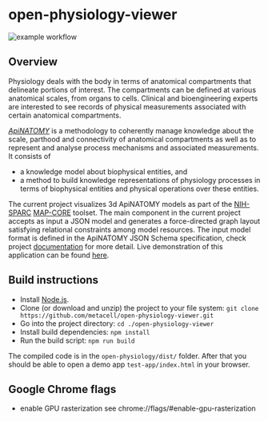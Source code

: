 # open-physiology-viewer  

![example workflow](https://github.com/MetaCell/open-physiology-viewer/actions/workflows/tests.yml/badge.svg)

## Overview
Physiology deals with the body in terms of anatomical compartments that delineate portions of  interest. The compartments can be defined at various anatomical scales, from organs to cells.  Clinical and bioengineering experts are interested to see records of physical measurements  associated with certain anatomical compartments.  

[_ApiNATOMY_](https://youtu.be/unSw6VcIOHw) is a methodology to coherently manage knowledge about the scale, parthood and connectivity of anatomical compartments as well as to represent and analyse process mechanisms and associated measurements. It consists of
* a knowledge model about biophysical entities, and   
* a method to build knowledge representations of physiology processes in terms of  biophysical entities and physical operations over these entities.

The current project visualizes 3d ApiNATOMY models as part of the [NIH-SPARC](https://commonfund.nih.gov/sparc) [MAP-CORE](https://projectreporter.nih.gov/project_info_description.cfm?aid=9538432) toolset.
The main component in the current project accepts as input a JSON model and generates
a force-directed graph layout satisfying relational constraints among model resources.
The input model format is defined in the ApiNATOMY JSON Schema specification, check project [documentation](http://open-physiology-viewer-docs.surge.sh) for more detail.
Live demonstration of this application can be found [here](http://open-physiology-viewer.surge.sh).

## Build instructions
* Install  [Node.js](https://nodejs.org/).    
* Clone (or download and unzip) the project to your file system: `git clone https://github.com/metacell/open-physiology-viewer.git`
* Go into the project directory: `cd ./open-physiology-viewer`
* Install build dependencies: `npm install`
* Run the build script: `npm run build`

The compiled code is in the `open-physiology/dist/` folder. After that you should be able to open a demo app `test-app/index.html` in your browser.

## Google Chrome flags
* enable GPU rasterization see chrome://flags/#enable-gpu-rasterization
